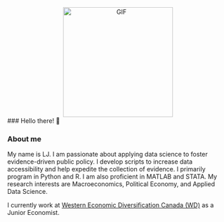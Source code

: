 <div align="center">
<img align="center" alt="GIF" height="250px" src="https://media.giphy.com/media/du3J3cXyzhj75IOgvA/giphy.gif" />
<div align="left">
### Hello there! 👋

### About me
My name is LJ. I am passionate about applying data science to foster evidence-driven public policy. I develop scripts to increase data accessibility and help expedite the collection of evidence. I primarily program in Python and R. I am also proficient in MATLAB and STATA. My research interests are Macroeconomics, Political Economy, and Applied Data Science.

I currently work at [Western Economic Diversification Canada (WD)](https://www.wd-deo.gc.ca/eng/home.asp) as a Junior Economist. 

<!--
**lj-valencia/lj-valencia** is a ✨ _special_ ✨ repository because its `README.md` (this file) appears on your GitHub profile.

Here are some ideas to get you started:

- 🔭 I’m currently working on ...
- 🌱 I’m currently learning ...
- 👯 I’m looking to collaborate on ...
- 🤔 I’m looking for help with ...
- 💬 Ask me about ...
- 📫 How to reach me: ...
- 😄 Pronouns: ...
- ⚡ Fun fact: ...
-->
